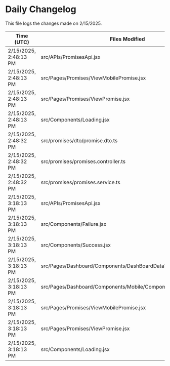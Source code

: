 # Daily Changelog

This file logs the changes made on 2/15/2025.

| Time (UTC)             | Files Modified                    | Changes (Addition/Deletion) |
|------------------------|-----------------------------------|-----------------------------|
| 2/15/2025, 2:48:13 PM | src/APIs/PromisesApi.jsx | 8 Additions & 0 Deletions |
| 2/15/2025, 2:48:13 PM | src/Pages/Promises/ViewMobilePromise.jsx | 19 Additions & 1 Deletions |
| 2/15/2025, 2:48:13 PM | src/Pages/Promises/ViewPromise.jsx | 203 Additions & 197 Deletions |
| 2/15/2025, 2:48:13 PM | src/Components/Loading.jsx | 0 Additions & 0 Deletions |
| 2/15/2025, 2:48:32 PM | src/promises/dto/promise.dto.ts | 9 Additions & 0 Deletions|
| 2/15/2025, 2:48:32 PM | src/promises/promises.controller.ts | 12 Additions & 7 Deletions|
| 2/15/2025, 2:48:32 PM | src/promises/promises.service.ts | 92 Additions & 36 Deletions|
| 2/15/2025, 3:18:13 PM | src/APIs/PromisesApi.jsx | 8 Additions & 0 Deletions|
| 2/15/2025, 3:18:13 PM | src/Components/Failure.jsx | 17 Additions & 2 Deletions|
| 2/15/2025, 3:18:13 PM | src/Components/Success.jsx | 21 Additions & 5 Deletions|
| 2/15/2025, 3:18:13 PM | src/Pages/Dashboard/Components/DashBoardDataTable.jsx | 3 Additions & 3 Deletions|
| 2/15/2025, 3:18:13 PM | src/Pages/Dashboard/Components/Mobile/Components/MobileTable.jsx | 3 Additions & 4 Deletions|
| 2/15/2025, 3:18:13 PM | src/Pages/Promises/ViewMobilePromise.jsx | 249 Additions & 194 Deletions|
| 2/15/2025, 3:18:13 PM | src/Pages/Promises/ViewPromise.jsx | 240 Additions & 200 Deletions|
| 2/15/2025, 3:18:13 PM | src/Components/Loading.jsx | 0 Additions & 0 Deletions|
